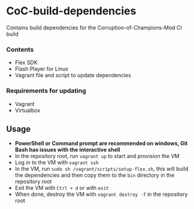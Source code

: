 # CoC-build-dependencies
Contains build dependencies for the Corruption-of-Champions-Mod CI build

### Contents
- Flex SDK
- Flash Player for Linux
- Vagrant file and script to update dependencies

### Requirements for updating
- Vagrant
- Virtualbox

## Usage
- **PowerShell or Command prompt are recommended on windows, Git Bash has issues with the interactive shell**
- In the repository root, run `vagrant up` to start and provision the VM
- Log in to the VM with `vagrant ssh`
- In the VM, run `sudo sh /vagrant/scripts/setup-flex.sh`, this will build the dependencies and then copy them to the `bin` directory in the repository root
- Exit the VM with `Ctrl + d` or with `exit`
- When done, destroy the VM with `vagrant destroy -f` in the repository root